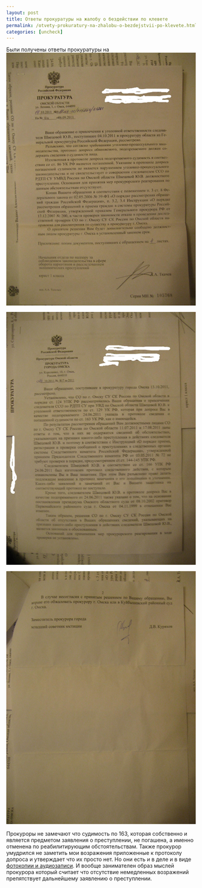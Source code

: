 ```yaml
---
layout: post
title: Ответы прокуратуры на жалобу о бездействии по клевете
permalink: /otvety-prokuratury-na-zhalobu-o-bezdejstvii-po-klevete.html
categories: [uncheck]
---
```



Были получены ответы прокуратуры на 
![_config.yml](/images/uncheck/otvety-prokuratury-na-zhalobu-o-bezdejstvii-po-klevete-1.jpg)




![_config.yml](/images/uncheck/otvety-prokuratury-na-zhalobu-o-bezdejstvii-po-klevete-2.jpg)




![_config.yml](/images/uncheck/otvety-prokuratury-na-zhalobu-o-bezdejstvii-po-klevete-3.jpg)



Прокуроры не замечают что судимость по 163, которая собственно и является предметом заявления о преступлении, не погашена, а именно отменена по реабилитирующим обстоятельствам. Также прокурор умудрился не заметить мои возражения приложенные к протоколу допроса и утверждает что их просто нет. Но они есть и в деле и в виде <a href="/sledovatel-kleveshhet.html">фотокопии и аудиозаписи</a>. И вообще занимателен образ мыслей прокурора который считает что отсутствие немедленных возражений препятствует дальнейшему заявлению о преступлении.

